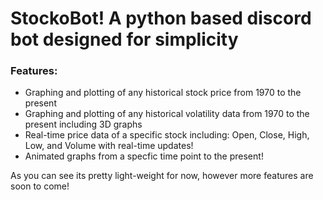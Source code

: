 # StockoBot! A python based discord bot designed for simplicity
### Features:
- Graphing and plotting of any historical stock price from 1970 to the present
- Graphing and plotting of any historical volatility data from 1970 to the present including 3D graphs
- Real-time price data of a specific stock including: Open, Close, High, Low, and Volume with real-time updates!
- Animated graphs from a specfic time point to the present!

As you can see its pretty light-weight for now, however more features are soon to come!